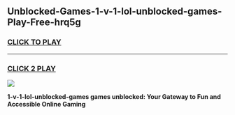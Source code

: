 
## Unblocked-Games-1-v-1-lol-unblocked-games-Play-Free-hrq5g
<h3>
<a href="https://premium76.site?title=1-v-1-lol-unblocked-games&ref=20M">CLICK TO PLAY</a></h3>
<hr>

<h3>
<a href="https://premium76.site?title=1-v-1-lol-unblocked-games&ref=20M">CLICK 2 PLAY</a>
  
</h3>

<a href="https://premium76.site?title=1-v-1-lol-unblocked-games&ref=19M"><img src="https://clearcache.store/games.png"></a>


**1-v-1-lol-unblocked-games games unblocked: Your Gateway to Fun and Accessible Online Gaming**
